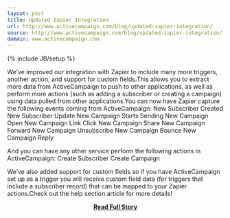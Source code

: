 ```yaml
---
layout: post
title: Updated Zapier Integration
url: http://www.activecampaign.com/blog/updated-zapier-integration/
source: http://www.activecampaign.com/blog/updated-zapier-integration/
domain: www.activecampaign.com
---
```

{% include JB/setup %}<p>We’ve improved our integration with Zapier to include many more triggers, another action, and support for custom fields.This allows you to extract more data from ActiveCampaign to push to other applications, as well as perform more actions (such as adding a subscriber or creating a campaign) using data pulled from other applications.You can now have Zapier capture the following events coming from ActiveCampaign:
 New Subscriber Created
 New Subscriber Update
 New Campaign Starts Sending
 New Campaign Open
 New Campaign Link Click
 New Campaign Share
 New Campaign Forward
 New Campaign Unsubscribe
 New Campaign Bounce
 New Campaign Reply
 
And you can have any other service perform the following actions in ActiveCampaign:
 Create Subscriber
 Create Campaign
 
We’ve also added support for custom fields so if you have ActiveCampaign set up as a trigger you will receive custom field data (for triggers that include a subscriber record) that can be mapped to your Zapier actions.Check out the help section article for more details!</p>
<center><p><a href="http://www.activecampaign.com/blog/updated-zapier-integration/" style='padding:25px; font-sze:18px; font-weight: bold;'>Read Full Story</a></p></center>
